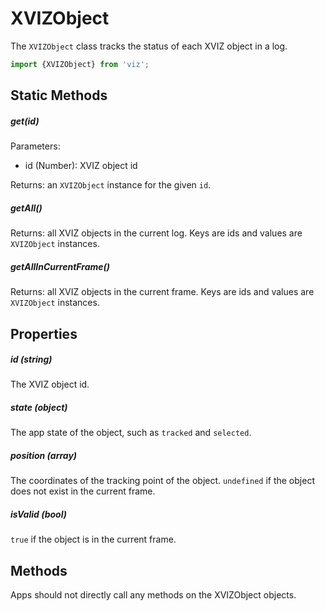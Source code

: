 # XVIZObject

The `XVIZObject` class tracks the status of each XVIZ object in a log.

```js
import {XVIZObject} from 'viz';
```

## Static Methods

##### get(id)

Parameters:

- id (Number): XVIZ object id

Returns: an `XVIZObject` instance for the given `id`.

##### getAll()

Returns: all XVIZ objects in the current log. Keys are ids and values are `XVIZObject` instances.

##### getAllInCurrentFrame()

Returns: all XVIZ objects in the current frame. Keys are ids and values are `XVIZObject` instances.

## Properties

##### id (string)

The XVIZ object id.

##### state (object)

The app state of the object, such as `tracked` and `selected`.

##### position (array)

The coordinates of the tracking point of the object. `undefined` if the object does not exist in the
current frame.

##### isValid (bool)

`true` if the object is in the current frame.

## Methods

Apps should not directly call any methods on the XVIZObject objects.
